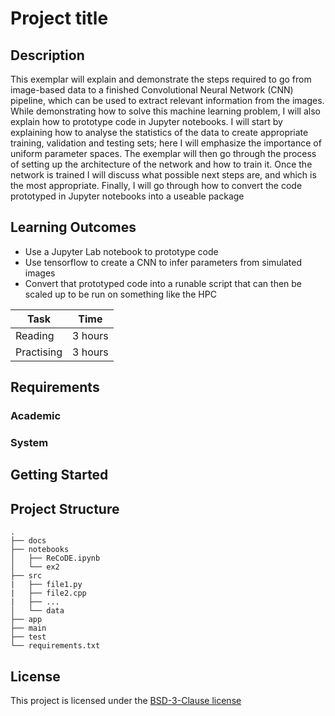 <!-- Your Project title, make it sound catchy! -->

# Project title

<!-- Provide a short description to your project -->

## Description

This exemplar will explain and demonstrate the steps required to go from image-based data to a finished Convolutional Neural Network (CNN) pipeline, which can be used to extract relevant information from the images. While demonstrating how to solve this machine learning problem, I will also explain how to prototype code in Jupyter notebooks. I will start by explaining how to analyse the statistics of the data to create appropriate training, validation and testing sets; here I will emphasize the importance of uniform parameter spaces. The exemplar will then go through the process of setting up the architecture of the network and how to train it. Once the network is trained I will discuss what possible next steps are, and which is the most appropriate. Finally, I will go through how to convert the code prototyped in Jupyter notebooks into a useable package

<!-- What should the students going through your exemplar learn -->

## Learning Outcomes

- Use a Jupyter Lab notebook to prototype code
- Use tensorflow to create a CNN to infer parameters from simulated images
- Convert that prototyped code into a runable script that can then be scaled up to be run on something like the HPC

<!-- How long should they spend reading and practising using your Code.
Provide your best estimate -->

| Task       | Time    |
| ---------- | ------- |
| Reading    | 3 hours |
| Practising | 3 hours |

## Requirements

<!--
If your exemplar requires students to have a background knowledge of something
especially this is the place to mention that.

List any resources you would recommend to get the students started.

If there is an existing exemplar in the ReCoDE repositories link to that.
-->

### Academic

<!-- List the system requirements and how to obtain them, that can be as simple
as adding a hyperlink to as detailed as writting step-by-step instructions.
How detailed the instructions should be will vary on a case-by-case basis.

Here are some examples:

- 50 GB of disk space to hold Dataset X
- Anaconda
- Python 3.11 or newer
- Access to the HPC
- PETSc v3.16
- gfortran compiler
- Paraview
-->

### System

<!-- Instructions on how the student should start going through the exemplar.

Structure this section as you see fit but try to be clear, concise and accurate
when writing your instructions.

For example:
Start by watching the introduction video,
then study Jupyter notebooks 1-3 in the `intro` folder
and attempt to complete exercise 1a and 1b.

Once done, start going through through the PDF in the `main` folder.
By the end of it you should be able to solve exercises 2 to 4.

A final exercise can be found in the `final` folder.

Solutions to the above can be found in `solutions`.
-->

## Getting Started

<!-- An overview of the files and folder in the exemplar.
Not all files and directories need to be listed, just the important
sections of your project, like the learning material, the code, the tests, etc.

A good starting point is using the command `tree` in a terminal(Unix),
copying its output and then removing the unimportant parts.

You can use ellipsis (...) to suggest that there are more files or folders
in a tree node.

-->

## Project Structure

```log
.
├── docs
├── notebooks
│   ├── ReCoDE.ipynb
│   └── ex2
├── src
|   ├── file1.py
|   ├── file2.cpp
|   ├── ...
│   └── data
├── app
├── main
├── test
└── requirements.txt
```

<!-- Change this to your License. Make sure you have added the file on GitHub -->

## License

This project is licensed under the [BSD-3-Clause license](LICENSE.md)
